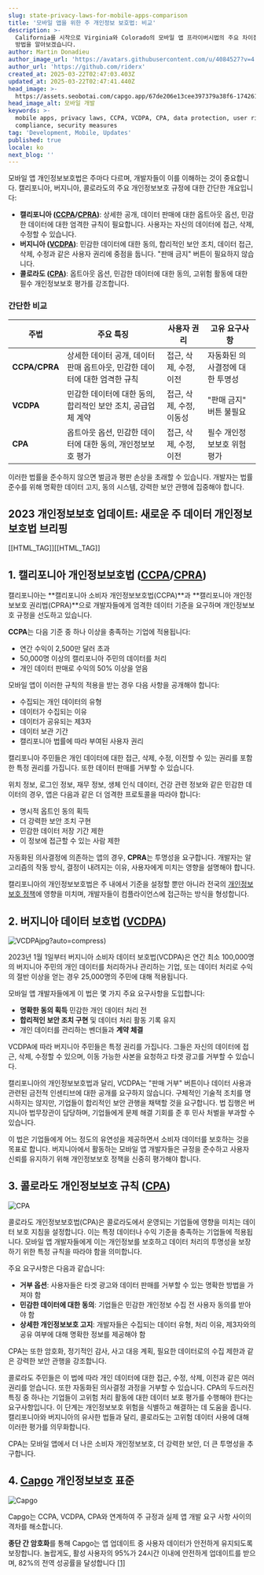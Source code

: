 ```yaml
---
slug: state-privacy-laws-for-mobile-apps-comparison
title: '모바일 앱을 위한 주 개인정보 보호법: 비교'
description: >-
  California를 시작으로 Virginia와 Colorado의 모바일 앱 프라이버시법의 주요 차이점을 살펴보고 규정 준수를 보장하는
  방법을 알아보겠습니다.
author: Martin Donadieu
author_image_url: 'https://avatars.githubusercontent.com/u/4084527?v=4'
author_url: 'https://github.com/riderx'
created_at: 2025-03-22T02:47:03.403Z
updated_at: 2025-03-22T02:47:41.440Z
head_image: >-
  https://assets.seobotai.com/capgo.app/67de206e13cee397379a38f6-1742611661440.jpg
head_image_alt: 모바일 개발
keywords: >-
  mobile apps, privacy laws, CCPA, VCDPA, CPA, data protection, user rights,
  compliance, security measures
tag: 'Development, Mobile, Updates'
published: true
locale: ko
next_blog: ''
---
```


모바일 앱 개인정보보호법은 주마다 다르며, 개발자들이 이를 이해하는 것이 중요합니다. 캘리포니아, 버지니아, 콜로라도의 주요 개인정보보호 규정에 대한 간단한 개요입니다:

-   **캘리포니아 ([CCPA](https://enwikipediaorg/wiki/California_Consumer_Privacy_Act)/[CPRA](https://enwikipediaorg/wiki/CPRA))**: 상세한 공개, 데이터 판매에 대한 옵트아웃 옵션, 민감한 데이터에 대한 엄격한 규칙이 필요합니다. 사용자는 자신의 데이터에 접근, 삭제, 수정할 수 있습니다.
-   **버지니아 ([VCDPA](https://probloomberglawcom/insights/privacy/virginia-consumer-data-protection-act-vcdpa/))**: 민감한 데이터에 대한 동의, 합리적인 보안 조치, 데이터 접근, 삭제, 수정과 같은 사용자 권리에 중점을 둡니다. "판매 금지" 버튼이 필요하지 않습니다.
-   **콜로라도 ([CPA](https://coaggov/resources/colorado-privacy-act/))**: 옵트아웃 옵션, 민감한 데이터에 대한 동의, 고위험 활동에 대한 필수 개인정보보호 평가를 강조합니다.

### 간단한 비교

| 주법 | 주요 특징 | 사용자 권리 | 고유 요구사항 |
| --- | --- | --- | --- |
| **CCPA/CPRA** | 상세한 데이터 공개, 데이터 판매 옵트아웃, 민감한 데이터에 대한 엄격한 규칙 | 접근, 삭제, 수정, 이전 | 자동화된 의사결정에 대한 투명성 |
| **VCDPA** | 민감한 데이터에 대한 동의, 합리적인 보안 조치, 공급업체 계약 | 접근, 삭제, 수정, 이동성 | "판매 금지" 버튼 불필요 |
| **CPA** | 옵트아웃 옵션, 민감한 데이터에 대한 동의, 개인정보보호 평가 | 접근, 삭제, 수정, 이전 | 필수 개인정보보호 위험 평가 |

이러한 법률을 준수하지 않으면 벌금과 평판 손상을 초래할 수 있습니다. 개발자는 법률 준수를 위해 명확한 데이터 고지, 동의 시스템, 강력한 보안 관행에 집중해야 합니다.

## 2023 개인정보보호 업데이트: 새로운 주 데이터 개인정보보호법 브리핑

[[HTML_TAG]][[HTML_TAG]]

## 1. 캘리포니아 개인정보보호법 ([CCPA](https://enwikipediaorg/wiki/California_Consumer_Privacy_Act)/[CPRA](https://enwikipediaorg/wiki/CPRA))

캘리포니아는 **캘리포니아 소비자 개인정보보호법(CCPA)**과 **캘리포니아 개인정보보호 권리법(CPRA)**으로 개발자들에게 엄격한 데이터 기준을 요구하며 개인정보보호 규정을 선도하고 있습니다.

**CCPA**는 다음 기준 중 하나 이상을 충족하는 기업에 적용됩니다:

-   연간 수익이 2,500만 달러 초과
-   50,000명 이상의 캘리포니아 주민의 데이터를 처리
-   개인 데이터 판매로 수익의 50% 이상을 얻음

모바일 앱이 이러한 규칙의 적용을 받는 경우 다음 사항을 공개해야 합니다:

-   수집되는 개인 데이터의 유형
-   데이터가 수집되는 이유
-   데이터가 공유되는 제3자
-   데이터 보관 기간
-   캘리포니아 법률에 따라 부여된 사용자 권리

캘리포니아 주민들은 개인 데이터에 대한 접근, 삭제, 수정, 이전할 수 있는 권리를 포함한 특정 권리를 가집니다. 또한 데이터 판매를 거부할 수 있습니다.

위치 정보, 로그인 정보, 재무 정보, 생체 인식 데이터, 건강 관련 정보와 같은 민감한 데이터의 경우, 앱은 다음과 같은 더 엄격한 프로토콜을 따라야 합니다:

-   명시적 옵트인 동의 획득
-   더 강력한 보안 조치 구현
-   민감한 데이터 저장 기간 제한
-   이 정보에 접근할 수 있는 사람 제한

자동화된 의사결정에 의존하는 앱의 경우, **CPRA**는 투명성을 요구합니다. 개발자는 알고리즘의 작동 방식, 결정이 내려지는 이유, 사용자에게 미치는 영향을 설명해야 합니다.

캘리포니아의 개인정보보호법은 주 내에서 기준을 설정할 뿐만 아니라 전국의 [개인정보보호 정책](https://capgo.app/dp/)에 영향을 미치며, 개발자들이 컴플라이언스에 접근하는 방식을 형성합니다.

## 2. 버지니아 데이터 보호법 ([VCDPA](https://probloomberglawcom/insights/privacy/virginia-consumer-data-protection-act-vcdpa/))

![VCDPA](https://mars-imagesimgixnet/seobot/screenshots/probloomberglawcom-e2d26366f154a86b70aef4e66139addc-2025-03-22)jpg?auto=compress)

2023년 1월 1일부터 버지니아 소비자 데이터 보호법(VCDPA)은 연간 최소 100,000명의 버지니아 주민의 개인 데이터를 처리하거나 관리하는 기업, 또는 데이터 처리로 수익의 절반 이상을 얻는 경우 25,000명의 주민에 대해 적용됩니다.

모바일 앱 개발자들에게 이 법은 몇 가지 주요 요구사항을 도입합니다:

-   **명확한 동의 획득** 민감한 개인 데이터 처리 전
-   **합리적인 보안 조치 구현** 및 데이터 처리 활동 기록 유지
-   개인 데이터를 관리하는 벤더들과 **계약 체결**

VCDPA에 따라 버지니아 주민들은 특정 권리를 가집니다. 그들은 자신의 데이터에 접근, 삭제, 수정할 수 있으며, 이동 가능한 사본을 요청하고 타겟 광고를 거부할 수 있습니다.

캘리포니아의 개인정보보호법과 달리, VCDPA는 "판매 거부" 버튼이나 데이터 사용과 관련된 금전적 인센티브에 대한 공개를 요구하지 않습니다. 구체적인 기술적 조치를 명시하지는 않지만, 기업들이 합리적인 보안 관행을 채택할 것을 요구합니다. 법 집행은 버지니아 법무장관이 담당하며, 기업들에게 문제 해결 기회를 준 후 민사 처벌을 부과할 수 있습니다.

이 법은 기업들에게 어느 정도의 유연성을 제공하면서 소비자 데이터를 보호하는 것을 목표로 합니다. 버지니아에서 활동하는 모바일 앱 개발자들은 규정을 준수하고 사용자 신뢰를 유지하기 위해 개인정보보호 정책을 신중히 평가해야 합니다.

## 3. 콜로라도 개인정보보호 규칙 ([CPA](https://coag.gov/resources/colorado-privacy-act/))

![CPA](https://mars-images.imgix.net/seobot/screenshots/coag.gov-27b642301e832ad4f24c09bcab1135ad-2025-03-22.jpg?auto=compress)

콜로라도 개인정보보호법(CPA)은 콜로라도에서 운영되는 기업들에 영향을 미치는 데이터 보호 지침을 설정합니다. 이는 특정 데이터나 수익 기준을 충족하는 기업들에 적용됩니다. 모바일 앱 개발자들에게 이는 개인정보를 보호하고 데이터 처리의 투명성을 보장하기 위한 특정 규칙을 따라야 함을 의미합니다.

주요 요구사항은 다음과 같습니다:

-   **거부 옵션**: 사용자들은 타겟 광고와 데이터 판매를 거부할 수 있는 명확한 방법을 가져야 함
-   **민감한 데이터에 대한 동의**: 기업들은 민감한 개인정보 수집 전 사용자 동의를 받아야 함
-   **상세한 개인정보보호 고지**: 개발자들은 수집되는 데이터 유형, 처리 이유, 제3자와의 공유 여부에 대해 명확한 정보를 제공해야 함

CPA는 또한 암호화, 정기적인 감사, 사고 대응 계획, 필요한 데이터로의 수집 제한과 같은 강력한 보안 관행을 강조합니다.

콜로라도 주민들은 이 법에 따라 개인 데이터에 대한 접근, 수정, 삭제, 이전과 같은 여러 권리를 얻습니다. 또한 자동화된 의사결정 과정을 거부할 수 있습니다. CPA의 두드러진 특징 중 하나는 기업들이 고위험 처리 활동에 대한 데이터 보호 평가를 수행해야 한다는 요구사항입니다. 이 단계는 개인정보보호 위험을 식별하고 해결하는 데 도움을 줍니다. 캘리포니아와 버지니아의 유사한 법들과 달리, 콜로라도는 고위험 데이터 사용에 대해 이러한 평가를 의무화합니다.

CPA는 모바일 앱에서 더 나은 소비자 개인정보보호, 더 강력한 보안, 더 큰 투명성을 추구합니다.

## 4. [Capgo](https://capgo.app/) 개인정보보호 표준

![Capgo](https://mars-images.imgix.net/seobot/screenshots/capgo.app-26aea05b7e2e737b790a9becb40f7bc5-2025-03-22.jpg?auto=compress)

Capgo는 CCPA, VCDPA, CPA와 연계하여 주 규정과 실제 앱 개발 요구 사항 사이의 격차를 해소합니다.

**종단 간 암호화**를 통해 Capgo는 앱 업데이트 중 사용자 데이터가 안전하게 유지되도록 보장합니다. 놀랍게도, 활성 사용자의 95%가 24시간 이내에 안전하게 업데이트를 받으며, 82%의 전역 성공률을 달성합니다 [\[1\]](https://capgo.app/)